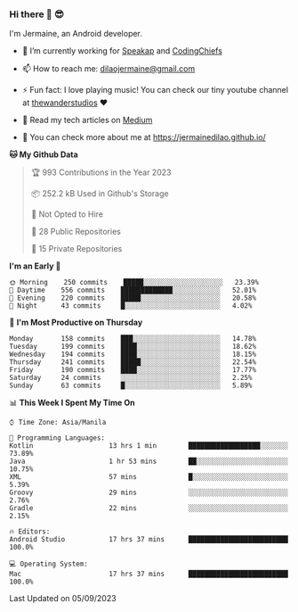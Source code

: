 ### Hi there 👋 😎
I'm Jermaine, an Android developer.

- 🔭 I’m currently working for [Speakap](https://www.speakap.com/) and [CodingChiefs](https://codingchiefs.com/en/)

- 📫 How to reach me: dilaojermaine@gmail.com

- ⚡ Fun fact: I love playing music! You can check our tiny youtube channel at [thewanderstudios](https://www.youtube.com/thewanderstudios) ♥️

- 📖 Read my tech articles on [Medium](https://jermainedilao.medium.com/)

- 👀 You can check more about me at https://jermainedilao.github.io/

<!--
**jermainedilao/jermainedilao** is a ✨ _special_ ✨ repository because its `README.md` (this file) appears on your GitHub profile.

Here are some ideas to get you started:

- 🔭 I’m currently working on ...
- 🌱 I’m currently learning ...
- 👯 I’m looking to collaborate on ...
- 🤔 I’m looking for help with ...
- 💬 Ask me about ...
- 📫 How to reach me: ...
- 😄 Pronouns: ...
- ⚡ Fun fact: ...
-->

<!--START_SECTION:waka-->
**🐱 My Github Data** 

> 🏆 993 Contributions in the Year 2023
 > 
> 📦 252.2 kB Used in Github's Storage 
 > 
> 🚫 Not Opted to Hire
 > 
> 📜 28 Public Repositories 
 > 
> 🔑 15 Private Repositories  
 > 
**I'm an Early 🐤** 

```text
🌞 Morning    250 commits    █████░░░░░░░░░░░░░░░░░░░░   23.39% 
🌆 Daytime    556 commits    █████████████░░░░░░░░░░░░   52.01% 
🌃 Evening    220 commits    █████░░░░░░░░░░░░░░░░░░░░   20.58% 
🌙 Night      43 commits     █░░░░░░░░░░░░░░░░░░░░░░░░   4.02%

```
📅 **I'm Most Productive on Thursday** 

```text
Monday       158 commits    ███░░░░░░░░░░░░░░░░░░░░░░   14.78% 
Tuesday      199 commits    ████░░░░░░░░░░░░░░░░░░░░░   18.62% 
Wednesday    194 commits    ████░░░░░░░░░░░░░░░░░░░░░   18.15% 
Thursday     241 commits    █████░░░░░░░░░░░░░░░░░░░░   22.54% 
Friday       190 commits    ████░░░░░░░░░░░░░░░░░░░░░   17.77% 
Saturday     24 commits     ░░░░░░░░░░░░░░░░░░░░░░░░░   2.25% 
Sunday       63 commits     █░░░░░░░░░░░░░░░░░░░░░░░░   5.89%

```


📊 **This Week I Spent My Time On** 

```text
⌚︎ Time Zone: Asia/Manila

💬 Programming Languages: 
Kotlin                   13 hrs 1 min        ██████████████████░░░░░░░   73.89% 
Java                     1 hr 53 mins        ██░░░░░░░░░░░░░░░░░░░░░░░   10.75% 
XML                      57 mins             █░░░░░░░░░░░░░░░░░░░░░░░░   5.39% 
Groovy                   29 mins             ░░░░░░░░░░░░░░░░░░░░░░░░░   2.76% 
Gradle                   22 mins             ░░░░░░░░░░░░░░░░░░░░░░░░░   2.15%

🔥 Editors: 
Android Studio           17 hrs 37 mins      █████████████████████████   100.0%

💻 Operating System: 
Mac                      17 hrs 37 mins      █████████████████████████   100.0%

```


 Last Updated on 05/09/2023
<!--END_SECTION:waka-->
